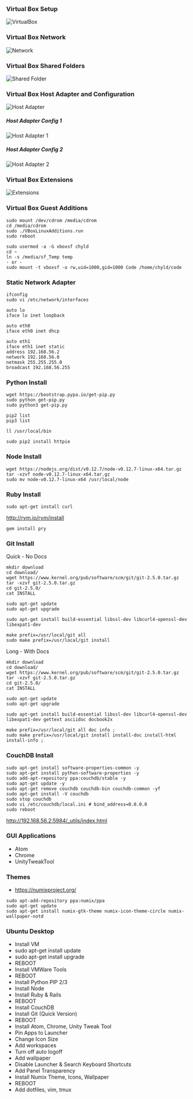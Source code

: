 ### Virtual Box Setup
![VirtualBox](https://raw.githubusercontent.com/chyld/devops/master/images/vm1.png)

### Virtual Box Network
![Network](https://raw.githubusercontent.com/chyld/devops/master/images/vm2.png)

### Virtual Box Shared Folders
![Shared Folder](https://raw.githubusercontent.com/chyld/devops/master/images/vm3.png)

### Virtual Box Host Adapter and Configuration
![Host Adapter](https://raw.githubusercontent.com/chyld/devops/master/images/vm4.png)

##### Host Adapter Config 1
![Host Adapter 1](https://raw.githubusercontent.com/chyld/devops/master/images/vm5.png)

##### Host Adapter Config 2
![Host Adapter 2](https://raw.githubusercontent.com/chyld/devops/master/images/vm6.png)

### Virtual Box Extensions
![Extensions](https://raw.githubusercontent.com/chyld/devops/master/images/vm7.png)

### Virtual Box Guest Additions

```
sudo mount /dev/cdrom /media/cdrom
cd /media/cdrom
sudo ./VBoxLinuxAdditions.run
sudo reboot

sudo usermod -a -G vboxsf chyld
cd ~
ln -s /media/sf_Temp temp
- or -
sudo mount -t vboxsf -o rw,uid=1000,gid=1000 Code /home/chyld/code
```  

### Static Network Adapter

```
ifconfig
sudo vi /etc/network/interfaces
```

```
auto lo
iface lo inet loopback

auto eth0
iface eth0 inet dhcp

auto eth1
iface eth1 inet static
address 192.168.56.2
network 192.168.56.0
netmask 255.255.255.0
broadcast 192.168.56.255
```

### Python Install

```
wget https://bootstrap.pypa.io/get-pip.py
sudo python get-pip.py
sudo python3 get-pip.py

pip2 list
pip3 list

ll /usr/local/bin

sudo pip2 install httpie
```

### Node Install

```
wget https://nodejs.org/dist/v0.12.7/node-v0.12.7-linux-x64.tar.gz
tar -xzvf node-v0.12.7-linux-x64.tar.gz
sudo mv node-v0.12.7-linux-x64 /usr/local/node
```

### Ruby Install

```
sudo apt-get install curl
```

http://rvm.io/rvm/install

```
gem install pry
```

### Git Install

Quick - No Docs

```
mkdir download
cd download/
wget https://www.kernel.org/pub/software/scm/git/git-2.5.0.tar.gz
tar -xzvf git-2.5.0.tar.gz
cd git-2.5.0/
cat INSTALL

sudo apt-get update
sudo apt-get upgrade

sudo apt-get install build-essential libssl-dev libcurl4-openssl-dev libexpat1-dev

make prefix=/usr/local/git all
sudo make prefix=/usr/local/git install
```

Long - With Docs

```
mkdir download
cd download/
wget https://www.kernel.org/pub/software/scm/git/git-2.5.0.tar.gz
tar -xzvf git-2.5.0.tar.gz
cd git-2.5.0/
cat INSTALL

sudo apt-get update
sudo apt-get upgrade

sudo apt-get install build-essential libssl-dev libcurl4-openssl-dev libexpat1-dev gettext asciidoc docbook2x

make prefix=/usr/local/git all doc info ;
sudo make prefix=/usr/local/git install install-doc install-html install-info ;
```

### CouchDB Install

```
sudo apt-get install software-properties-common -y
sudo apt-get install python-software-properties -y
sudo add-apt-repository ppa:couchdb/stable -y
sudo apt-get update -y
sudo apt-get remove couchdb couchdb-bin couchdb-common -yf
sudo apt-get install -V couchdb
sudo stop couchdb
sudo vi /etc/couchdb/local.ini # bind_address=0.0.0.0
sudo reboot
```

http://192.168.56.2:5984/_utils/index.html

### GUI Applications

- Atom
- Chrome
- UnityTweakTool

### Themes

- https://numixproject.org/

```
sudo apt-add-repository ppa:numix/ppa
sudo apt-get update
sudo apt-get install numix-gtk-theme numix-icon-theme-circle numix-wallpaper-notd
```

### Ubuntu Desktop

- Install VM
- sudo apt-get install update
- sudo apt-get install upgrade
- REBOOT
- Install VMWare Tools
- REBOOT
- Install Python PIP 2/3
- Install Node
- Install Ruby & Rails
- REBOOT
- Install CouchDB
- Install Git (Quick Version)
- REBOOT
- Install Atom, Chrome, Unity Tweak Tool
- Pin Apps to Launcher
- Change Icon Size
- Add workspaces
- Turn off auto logoff
- Add wallpaper
- Disable Launcher & Search Keyboard Shortcuts
- Add Panel Transparency
- Install Numix Theme, Icons, Wallpaper
- REBOOT
- Add dotfiles, vim, tmux
